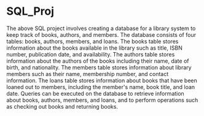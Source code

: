 # SQL_Proj
The above SQL project involves creating a database for a library system to keep track of books, authors, and members. The database consists of four tables: books, authors, members, and loans. The books table stores information about the books available in the library such as title, ISBN number, publication date, and availability. The authors table stores information about the authors of the books including their name, date of birth, and nationality. The members table stores information about library members such as their name, membership number, and contact information. The loans table stores information about books that have been loaned out to members, including the member's name, book title, and loan date. Queries can be executed on the database to retrieve information about books, authors, members, and loans, and to perform operations such as checking out books and returning books.
